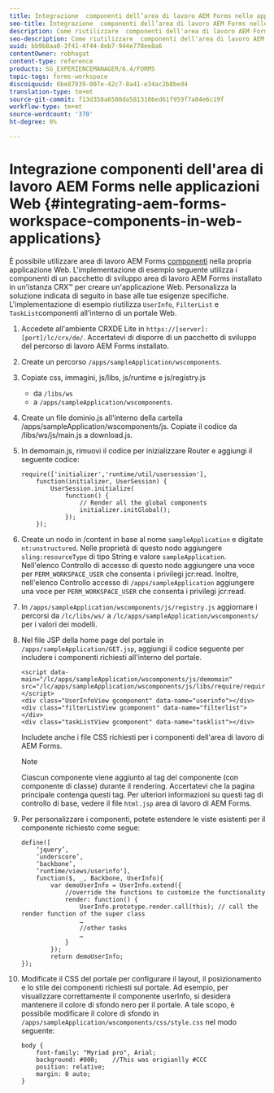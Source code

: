 ```yaml
---
title: Integrazione  componenti dell’area di lavoro AEM Forms nelle applicazioni Web
seo-title: Integrazione  componenti dell’area di lavoro AEM Forms nelle applicazioni Web
description: Come riutilizzare  componenti dell'area di lavoro AEM Forms nelle proprie app Web per sfruttare le funzionalità e fornire un'integrazione stretta.
seo-description: Come riutilizzare  componenti dell'area di lavoro AEM Forms nelle proprie app Web per sfruttare le funzionalità e fornire un'integrazione stretta.
uuid: bb9b8aa0-3f41-4f44-8eb7-944e778ee8a6
contentOwner: robhagat
content-type: reference
products: SG_EXPERIENCEMANAGER/6.4/FORMS
topic-tags: forms-workspace
discoiquuid: 6be87939-007e-42c7-8a41-e34ac2b8bed4
translation-type: tm+mt
source-git-commit: f13d358a6508da5813186ed61f959f7a84e6c19f
workflow-type: tm+mt
source-wordcount: '370'
ht-degree: 0%

---
```



# Integrazione  componenti dell&#39;area di lavoro AEM Forms nelle applicazioni Web {#integrating-aem-forms-workspace-components-in-web-applications}

È possibile utilizzare  area di lavoro AEM Forms [componenti](/help/forms/using/description-reusable-components.md) nella propria applicazione Web. L&#39;implementazione di esempio seguente utilizza i componenti di un pacchetto di sviluppo  area di lavoro AEM Forms installato in un&#39;istanza CRX™ per creare un&#39;applicazione Web. Personalizza la soluzione indicata di seguito in base alle tue esigenze specifiche. L&#39;implementazione di esempio riutilizza `UserInfo`, `FilterList` e `TaskList`componenti all&#39;interno di un portale Web.

1. Accedete all&#39;ambiente CRXDE Lite in `https://[server]:[port]/lc/crx/de/`. Accertatevi di disporre di un pacchetto di sviluppo del percorso di lavoro AEM Forms  installato.
1. Create un percorso `/apps/sampleApplication/wscomponents`.
1. Copiate css, immagini, js/libs, js/runtime e js/registry.js

   * da `/libs/ws`
   * a `/apps/sampleApplication/wscomponents`.

1. Create un file dominio.js all&#39;interno della cartella /apps/sampleApplication/wscomponents/js. Copiate il codice da /libs/ws/js/main.js a download.js.
1. In demomain.js, rimuovi il codice per inizializzare Router e aggiungi il seguente codice:

   ```
   require(['initializer','runtime/util/usersession'], 
       function(initializer, UserSession) { 
           UserSession.initialize( 
               function() { 
                   // Render all the global components
                   initializer.initGlobal();  
               }); 
       });
   ```

1. Create un nodo in /content in base al nome `sampleApplication` e digitate `nt:unstructured`. Nelle proprietà di questo nodo aggiungere `sling:resourceType` di tipo String e valore `sampleApplication`. Nell&#39;elenco Controllo di accesso di questo nodo aggiungere una voce per `PERM_WORKSPACE_USER` che consenta i privilegi jcr:read. Inoltre, nell&#39;elenco Controllo accesso di `/apps/sampleApplication` aggiungere una voce per `PERM_WORKSPACE_USER` che consenta i privilegi jcr:read.
1. In `/apps/sampleApplication/wscomponents/js/registry.js` aggiornare i percorsi da `/lc/libs/ws/` a `/lc/apps/sampleApplication/wscomponents/` per i valori dei modelli.
1. Nel file JSP della home page del portale in `/apps/sampleApplication/GET.jsp`, aggiungi il codice seguente per includere i componenti richiesti all&#39;interno del portale.

   ```as3
   <script data-main="/lc/apps/sampleApplication/wscomponents/js/demomain" src="/lc/apps/sampleApplication/wscomponents/js/libs/require/require.js"></script>
   <div class="UserInfoView gcomponent" data-name="userinfo"></div> 
   <div class="filterListView gcomponent" data-name="filterlist"></div> 
   <div class="taskListView gcomponent" data-name="tasklist"></div> 
   ```

   Includete anche i file CSS richiesti per i componenti dell&#39;area di lavoro di  AEM Forms.

   >[!NOTE]
   >
   >Ciascun componente viene aggiunto al tag del componente (con componente di classe) durante il rendering. Accertatevi che la pagina principale contenga questi tag. Per ulteriori informazioni su questi tag di controllo di base, vedere il file `html.jsp`  area di lavoro di AEM Forms.

1. Per personalizzare i componenti, potete estendere le viste esistenti per il componente richiesto come segue:

   ```as3
   define([ 
       ‘jquery’, 
       ‘underscore’, 
       ‘backbone’, 
       ‘runtime/views/userinfo'],
       function($, _, Backbone, UserInfo){ 
           var demoUserInfo = UserInfo.extend({ 
               //override the functions to customize the functionality 
               render: function() { 
                   UserInfo.prototype.render.call(this); // call the render function of the super class 
                   … 
                   //other tasks 
                   … 
               } 
           }); 
           return demoUserInfo; 
   });
   ```

1. Modificate il CSS del portale per configurare il layout, il posizionamento e lo stile dei componenti richiesti sul portale. Ad esempio, per visualizzare correttamente il componente userInfo, si desidera mantenere il colore di sfondo nero per il portale. A tale scopo, è possibile modificare il colore di sfondo in `/apps/sampleApplication/wscomponents/css/style.css` nel modo seguente:

   ```as3
   body {
       font-family: "Myriad pro", Arial;
       background: #000;    //This was origianlly #CCC    
       position: relative;
       margin: 0 auto;
   }
   ```
